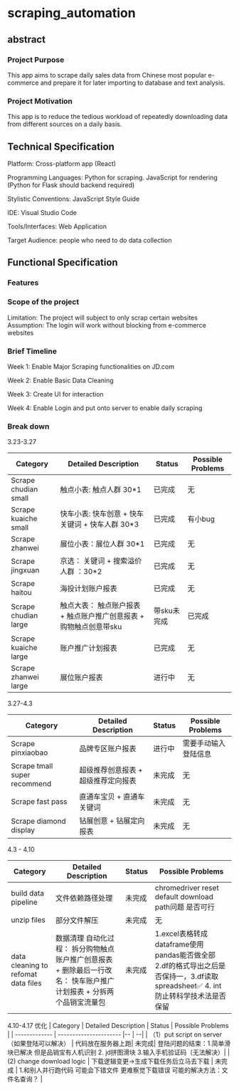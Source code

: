 # scraping_automation


## abstract
### Project Purpose
This app aims to scrape daily sales data from Chinese most popular e-commerce and prepare it for later importing to database and text analysis.
### Project Motivation
This app is to reduce the tedious workload of repeatedly downloading data from different sources on a daily basis.

## Technical Specification
Platform: Cross-platform app (React)

Programming Languages: Python for scraping.
                        JavaScript for rendering (Python for Flask should backend required)

Stylistic Conventions: JavaScript Style Guide

IDE: Visual Studio Code 

Tools/Interfaces: Web Application

Target Audience: people who need to do data collection

## Functional Specification
### Features

### Scope of the project
Limitation:
The project will subject to only scrap certain websites
Assumption:
The login will work without blocking from e-commerce websites

### Brief Timeline
Week 1: Enable Major Scraping functionalities on JD.com

Week 2: Enable Basic Data Cleaning

Week 3: Create UI for interaction

Week 4: Enable Login and put onto server to enable daily scraping


### Break down


3.23-3.27

| Category   | Detailed Description | Status | Possible Problems | 
| ------------- | ---------------------- | -- | -- |
| Scrape chudian small| 触点小表: 触点人群 30*1 | 已完成 | 无 |
| Scrape kuaiche small | 快车小表: 快车创意 + 快车关键词 + 快车人群 30*3 |  已完成  | 有小bug |
| Scrape zhanwei  | 展位小表：展位人群 30*1|  已完成 |  无  |
| Scrape jingxuan  | 京选： 关键词 + 搜索溢价人群 ：30*2| 已完成  | 无|
| Scrape haitou |  海投计划账户报表| 已完成 | 无|
| Scrape chudian large |  触点大表： 触点账户报表 + 触点账户推广创意报表 + 购物触点创意带sku| 带sku未完成| 已完成|
| Scrape kuaiche large |  账户推广计划报表| 已完成|无 |
| Scrape zhanwei large | 展位账户报表 |进行中 | 无|






3.27-4.3

| Category   | Detailed Description | Status | Possible Problems | 
| ------------- | ---------------------- |--| -- | 
| Scrape pinxiaobao| 品牌专区账户报表| 进行中| 需要手动输入登陆信息|
| Scrape tmall super recommend | 超级推荐创意报表 + 超级推荐定向报表 | 未完成 | 无| 
| Scrape fast pass | 直通车宝贝 +  直通车关键词| 未完成  | 无|
| Scrape diamond display  | 钻展创意 + 钻展定向报表|  未完成 |无 |



4.3 - 4.10

| Category      | Detailed Description | Status | Possible Problems | 
| ------------- | ---------------------- | -- | -- |
| build data pipeline | 文件依赖路径处理|未完成 | chromedriver reset default download path问题 是否可行 |
| unzip files | 部分文件解压|未完成 |无|
| data cleaning to refomat data files | 数据清理 自动化过程： 拆分购物触点账户推广创意报表 +  删除最后一行改名： 快车账户推广计划报表 + 分拆两个品销宝流量包|未完成 | 1.excel表格转成dataframe使用pandas能否做全部 2.df的格式导出之后是否保持一，3.df读取spreadsheet✅ 4. int防止转科学技术法是否保留|

4.10-4.17
优化
| Category      | Detailed Description | Status | Possible Problems | 
| ------------- | ---------------------- |-- | --| 
| （1）put script on server （如果登陆可以解决） | 代码放在服务器上跑| 未完成| 登陆问题的结束：1.简单滑块已解决 但是品销宝有人机识别 2. jd拼图滑块 3.输入手机验证码（无法解决）|
| (2) change download logic | 下载逻辑变更->生成下载任务后立马去下载 | 未完成 | 1.和别人并行跑代码 可能会下错文件 更难察觉下载错误 可能的解决方法：文件名查询？ |




